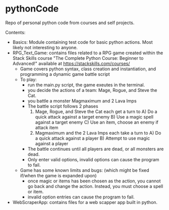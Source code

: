 # pythonCode
Repo of personal python code from courses and self projects.

Contents:
- Basics: Module containing test code for basic python actions. Most likely not interesting to anyone.
- RPG_Text_Game: contains files related to a RPG game created within the Stack Skills course
    "The Complete Python Course: Beginner to Advanced!" available at https://stackskills.com/courses/
    - Game covers python syntax, class creation and instantiation, and programming a dynamic game battle script
    - To play:
        - run the main.py script, the game exeutes in the terminal.
        - you decide the actions of a team: Mage, Rogue, and Steve the Cat.
        - you battle a monster Magmaximum and 2 Lava Imps
        - The battle script follows 2 phases
            1) Mage, Rogue, and Steve the Cat each get a turn to
                A) Do a quick attack against a target enemy
                B) Use a magic spell against a target enemy
                C) Use an item, choose an enemy if attack item
            2) Magmaximum and the 2 Lava Imps each take a turn to
                A) Do a quick attack against a player
                B) Attempt to use magic against a player
        - The battle continues until all players are dead, or all monsters are dead.
        - Only enter valid options, invalid options can cause the program to fail.
    - Game has some known limits and bugs: (which might be fixed if/when the game is expanded upon)
        - once magic or items has been chosen as the action, you cannot go back and change the action. Instead, you must
        choose a spell or item.
        - invalid option entries can cause the program to fail.
- WebScraperApp: contains files for a web scapper app built in python.